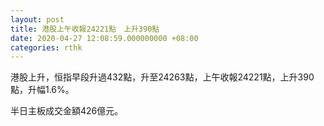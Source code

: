 ```yaml
---
layout: post
title: 港股上午收報24221點　上升390點　
date: 2020-04-27 12:08:59.000000000 +08:00
categories: rthk
---
```


港股上升，恒指早段升過432點，升至24263點，上午收報24221點，上升390點，升幅1.6%。

半日主板成交金額426億元。
